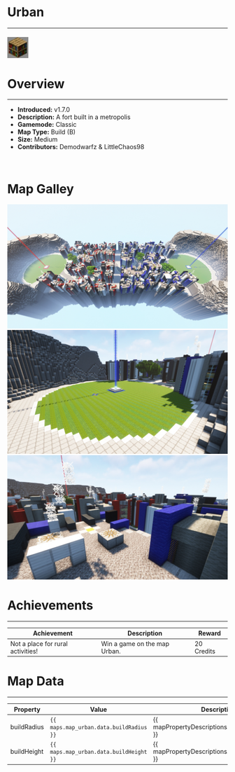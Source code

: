 <!-- replace _map_ with the actual map name -->
<!-- change gamemode type for the Map data description  -->
# Urban

***

#### ![urbanicon](../assets/maps/urban/urban-icon.jpg)

# Overview
***
- **Introduced:** v1.7.0
- **Description:** A fort built in a metropolis
- **Gamemode:** Classic
- **Map Type:** Build (B)
- **Size:** Medium
- **Contributors:** Demodwarfz & LittleChaos98

<br />  

# Map Galley
![Urban - Overview](../assets/maps/urban/urban-overview.jpg '')
![Urban - Beacon](../assets/maps/urban/urban-beacon.jpg '')
![Urban - Rooftops](../assets/maps/urban/urban-rooftops.jpg '')

# Achievements
***

| Achievement | Description | Reward |
| ----- | ----- | ------ |
| Not a place for rural activities! | Win a game on the map Urban. | 20 Credits |



# Map Data
***

| Property | Value | Description |
| ----------- | ----------- | ------ |
| buildRadius |`{{ maps.map_urban.data.buildRadius }}`| {{ mapPropertyDescriptions.buildRadius.classic }} |
| buildHeight |`{{ maps.map_urban.data.buildHeight }}`| {{ mapPropertyDescriptions.buildHeight.classic }} |